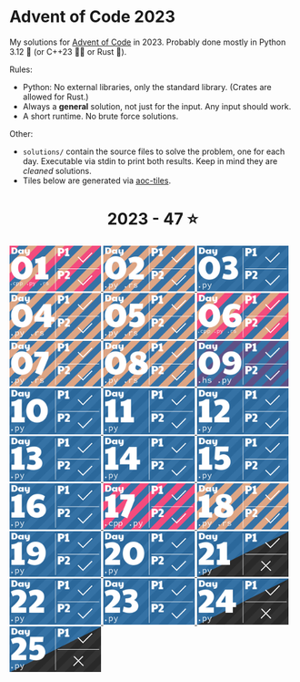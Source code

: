 # Advent of Code 2023

My solutions for [Advent of Code](https://adventofcode.com/2023) in 2023. Probably done mostly in Python 3.12 🐍 (or C++23 👨‍💻 or Rust 🦀).

Rules:

- Python: No external libraries, only the standard library. (Crates are allowed for Rust.)
- Always a **general** solution, not just for the input. Any input should work.
- A short runtime. No brute force solutions.

Other:

- `solutions/` contain the source files to solve the problem, one for each day. Executable via stdin to print both results. Keep in mind they are _cleaned_ solutions.
- Tiles below are generated via [aoc-tiles](https://github.com/LiquidFun/aoc_tiles).

<!-- AOC TILES BEGIN -->
<h1 align="center">
  2023 - 47 ⭐
</h1>
<a href="solutions/day01/day01.cpp">
  <img src="Media/2023/01.png" width="161px">
</a>
<a href="solutions/day02/day02.py">
  <img src="Media/2023/02.png" width="161px">
</a>
<a href="solutions/day03/day03.py">
  <img src="Media/2023/03.png" width="161px">
</a>
<a href="solutions/day04/day04.py">
  <img src="Media/2023/04.png" width="161px">
</a>
<a href="solutions/day05/day05.py">
  <img src="Media/2023/05.png" width="161px">
</a>
<a href="solutions/day06/day06.cpp">
  <img src="Media/2023/06.png" width="161px">
</a>
<a href="solutions/day07/day07.py">
  <img src="Media/2023/07.png" width="161px">
</a>
<a href="solutions/day08/day08.py">
  <img src="Media/2023/08.png" width="161px">
</a>
<a href="solutions/day09/day09.hs">
  <img src="Media/2023/09.png" width="161px">
</a>
<a href="solutions/day10/day10.py">
  <img src="Media/2023/10.png" width="161px">
</a>
<a href="solutions/day11/day11.py">
  <img src="Media/2023/11.png" width="161px">
</a>
<a href="solutions/day12/day12.py">
  <img src="Media/2023/12.png" width="161px">
</a>
<a href="solutions/day13/day13.py">
  <img src="Media/2023/13.png" width="161px">
</a>
<a href="solutions/day14/day14.py">
  <img src="Media/2023/14.png" width="161px">
</a>
<a href="solutions/day15/day15.py">
  <img src="Media/2023/15.png" width="161px">
</a>
<a href="solutions/day16/day16.py">
  <img src="Media/2023/16.png" width="161px">
</a>
<a href="solutions/day17/day17.cpp">
  <img src="Media/2023/17.png" width="161px">
</a>
<a href="solutions/day18/day18.py">
  <img src="Media/2023/18.png" width="161px">
</a>
<a href="solutions/day19/day19.py">
  <img src="Media/2023/19.png" width="161px">
</a>
<a href="solutions/day20/day20.py">
  <img src="Media/2023/20.png" width="161px">
</a>
<a href="solutions/day21/day21.py">
  <img src="Media/2023/21.png" width="161px">
</a>
<a href="solutions/day22/day22.py">
  <img src="Media/2023/22.png" width="161px">
</a>
<a href="solutions/day23/day23.py">
  <img src="Media/2023/23.png" width="161px">
</a>
<a href="solutions/day24/day24.py">
  <img src="Media/2023/24.png" width="161px">
</a>
<a href="solutions/day25/day25.py">
  <img src="Media/2023/25.png" width="161px">
</a>
<!-- AOC TILES END -->
